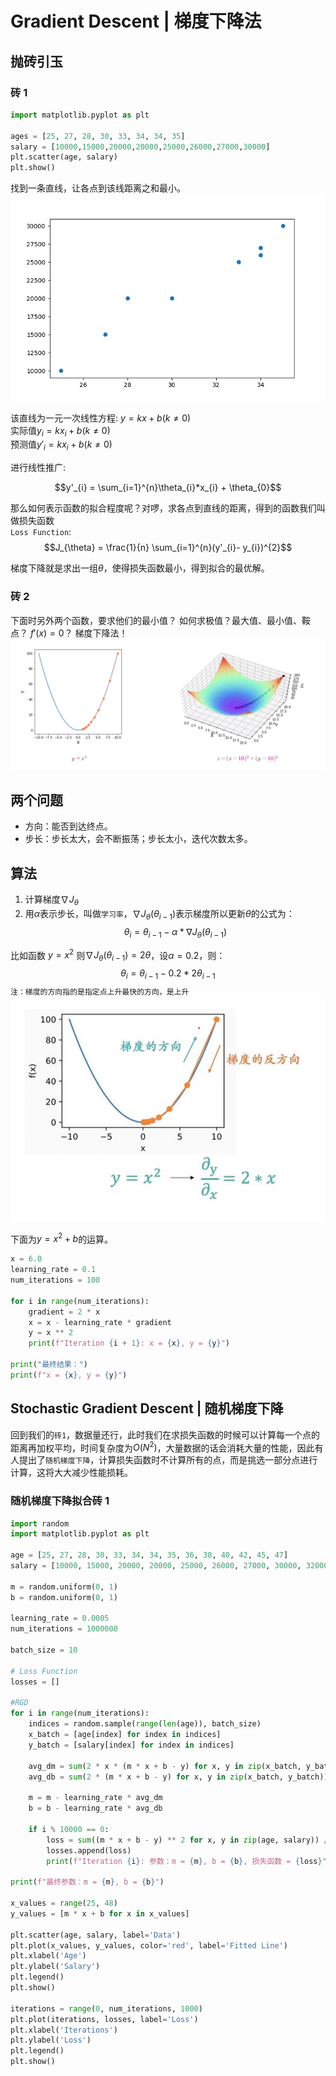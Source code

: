 # Gradient Descent | 梯度下降法
## 抛砖引玉
### 砖 1
```python
import matplotlib.pyplot as plt

ages = [25, 27, 28, 30, 33, 34, 34, 35]
salary = [10000,15000,20000,20000,25000,26000,27000,30000]
plt.scatter(age, salary)
plt.show()
```
找到一条直线，让各点到该线距离之和最小。
![](images/gd1.png)

该直线为一元一次线性方程: $y = kx + b(k \neq 0)$  
实际值$y_{i} = kx_{i} + b(k \neq 0)$  
预测值$y'_{i} = kx_{i} + b(k \neq 0)$  

进行线性推广:  
  
$$y'_{i} = \sum_{i=1}^{n}\theta_{i}*x_{i} + \theta_{0}$$
  
那么如何表示函数的拟合程度呢？对啰，求各点到直线的距离，得到的函数我们叫做损失函数  
`Loss Function`:$$J_{\theta} = \frac{1}{n} \sum_{i=1}^{n}(y'_{i}- y_{i})^{2}$$  


梯度下降就是求出一组$\theta$，使得损失函数最小，得到拟合的最优解。

### 砖 2
下面时另外两个函数，要求他们的最小值？
如何求极值？最大值、最小值、鞍点？
$f'(x) = 0$？
梯度下降法！
![](images/gd2.png)

## 两个问题
- 方向：能否到达终点。
- 步长：步长太大，会不断振荡；步长太小，迭代次数太多。

## 算法
1. 计算梯度$\nabla J_{\theta}$
2. 用$\alpha$表示步长，叫做`学习率`，$\nabla J_{\theta}(\theta_{i-1})$表示梯度所以更新$\theta$的公式为：
$$\theta_{i} = \theta_{i-1} - \alpha * \nabla J_{\theta}(\theta_{i-1})$$

比如函数 $y=x^{2}$ 则$\nabla J_{\theta}(\theta_{i-1}) = 2\theta$，设$\alpha = 0.2$，则：
$$\theta_{i} = \theta_{i-1} - 0.2 * 2\theta_{i-1}$$
`注：梯度的方向指的是指定点上升最快的方向，是上升`
![](images/gd3.png)  

下面为$y = x^{2} + b$的运算。  

```python
x = 6.0
learning_rate = 0.1
num_iterations = 100

for i in range(num_iterations):
    gradient = 2 * x
    x = x - learning_rate * gradient
    y = x ** 2
    print(f"Iteration {i + 1}: x = {x}, y = {y}")

print("最终结果：")
print(f"x = {x}, y = {y}")
```

## Stochastic Gradient Descent | 随机梯度下降
回到我们的`砖1`，数据量还行，此时我们在求损失函数的时候可以计算每一个点的距离再加权平均，时间复杂度为$O(N^{2})$，大量数据的话会消耗大量的性能，因此有人提出了`随机梯度下降`，计算损失函数时不计算所有的点，而是挑选一部分点进行计算，这将大大减少性能损耗。
### 随机梯度下降拟合砖 1
```python
import random
import matplotlib.pyplot as plt

age = [25, 27, 28, 30, 33, 34, 34, 35, 36, 38, 40, 42, 45, 47]
salary = [10000, 15000, 20000, 20000, 25000, 26000, 27000, 30000, 32000, 35000, 38000, 40000, 45000, 48000]

m = random.uniform(0, 1)
b = random.uniform(0, 1)

learning_rate = 0.0005
num_iterations = 1000000

batch_size = 10 

# Loss Function
losses = []

#RGD
for i in range(num_iterations):
    indices = random.sample(range(len(age)), batch_size)
    x_batch = [age[index] for index in indices]
    y_batch = [salary[index] for index in indices]

    avg_dm = sum(2 * x * (m * x + b - y) for x, y in zip(x_batch, y_batch)) / batch_size
    avg_db = sum(2 * (m * x + b - y) for x, y in zip(x_batch, y_batch)) / batch_size

    m = m - learning_rate * avg_dm
    b = b - learning_rate * avg_db

    if i % 10000 == 0:
        loss = sum((m * x + b - y) ** 2 for x, y in zip(age, salary)) / len(age)
        losses.append(loss)
        print(f"Iteration {i}: 参数：m = {m}, b = {b}, 损失函数 = {loss}")

print(f"最终参数：m = {m}, b = {b}")

x_values = range(25, 48)
y_values = [m * x + b for x in x_values]

plt.scatter(age, salary, label='Data')
plt.plot(x_values, y_values, color='red', label='Fitted Line')
plt.xlabel('Age')
plt.ylabel('Salary')
plt.legend()
plt.show()

iterations = range(0, num_iterations, 1000)
plt.plot(iterations, losses, label='Loss')
plt.xlabel('Iterations')
plt.ylabel('Loss')
plt.legend()
plt.show()

```